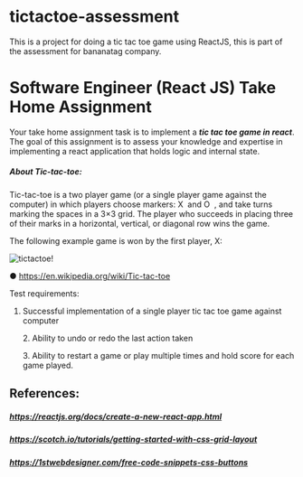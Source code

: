 # tictactoe-assessment

This is a project for doing a tic tac toe game using ReactJS, this is part of the assessment for bananatag company.

# Software Engineer (React JS) Take Home Assignment

Your take home assignment task is to implement a **_tic tac toe game in react_**. The goal of this assignment is to assess your knowledge and expertise in implementing a react application that holds logic and internal state.

##### About ​Tic-tac-toe​:

Tic-tac-toe​ is a two player game (or a single player game against the computer) in which players choose markers: ​X
​ and ​O
​ , and take turns marking the spaces in a 3×3 grid. The player who succeeds in placing three of their marks in a horizontal, vertical, or diagonal row wins the game. <p>The following example game is won by the first player, X: </p>

![tictactoe!](https://i.ibb.co/SN2nGHZ/Capture.jpg)

● https://en.wikipedia.org/wiki/Tic-tac-toe

Test requirements:

1. Successful implementation of a single player tic tac toe game against computer <p>2. Ability to undo or redo the last action taken</p> <p>3. Ability to restart a game or play multiple times and hold score for each game played.</p>

## References:

##### <https://reactjs.org/docs/create-a-new-react-app.html>

##### <https://scotch.io/tutorials/getting-started-with-css-grid-layout>

##### <https://1stwebdesigner.com/free-code-snippets-css-buttons>

